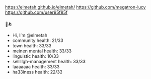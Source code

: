 https://elmetah.github.io/elmetah/
https://github.com/megatron-lucy
https://github.com/user95f85f

🤸⛹️ 
-  Hi, I’m @elmetah
-  community health: 21/33
-  town health: 33/33
-  meinen mental health: 33/33
-  linguistic health: 10/33
-  selllllgh-management health: 33/33
-  laaaaaaa health: 33/33
-  ha33iness health: 22/33
 
<!---
elmetah/elmetah is a ✨ special ✨ repository because its `README.md` (this file) appears on your GitHub profile.
You can click the Preview link to take a look at your changes.
--->
